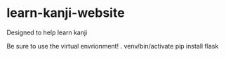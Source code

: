 # learn-kanji-website
Designed to help learn kanji

Be sure to use the virtual envrionment!
. venv/bin/activate
pip install flask
